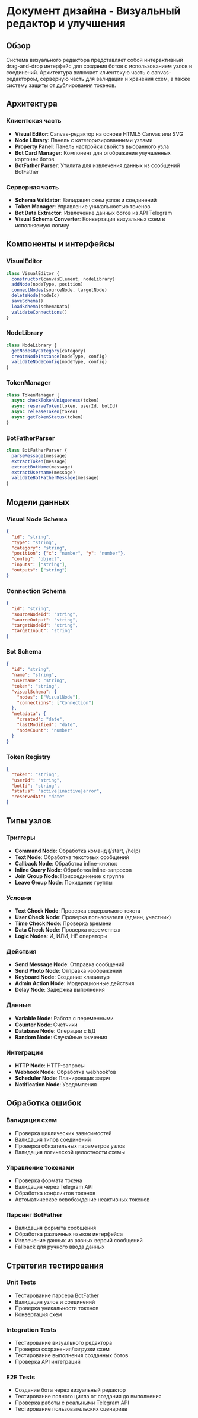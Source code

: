 # Документ дизайна - Визуальный редактор и улучшения

## Обзор

Система визуального редактора представляет собой интерактивный drag-and-drop интерфейс для создания ботов с использованием узлов и соединений. Архитектура включает клиентскую часть с canvas-редактором, серверную часть для валидации и хранения схем, а также систему защиты от дублирования токенов.

## Архитектура

### Клиентская часть
- **Visual Editor**: Canvas-редактор на основе HTML5 Canvas или SVG
- **Node Library**: Панель с категоризированными узлами
- **Property Panel**: Панель настройки свойств выбранного узла
- **Bot Card Manager**: Компонент для отображения улучшенных карточек ботов
- **BotFather Parser**: Утилита для извлечения данных из сообщений BotFather

### Серверная часть
- **Schema Validator**: Валидация схем узлов и соединений
- **Token Manager**: Управление уникальностью токенов
- **Bot Data Extractor**: Извлечение данных ботов из API Telegram
- **Visual Schema Converter**: Конвертация визуальных схем в исполняемую логику

## Компоненты и интерфейсы

### VisualEditor
```javascript
class VisualEditor {
  constructor(canvasElement, nodeLibrary)
  addNode(nodeType, position)
  connectNodes(sourceNode, targetNode)
  deleteNode(nodeId)
  saveSchema()
  loadSchema(schemaData)
  validateConnections()
}
```

### NodeLibrary
```javascript
class NodeLibrary {
  getNodesByCategory(category)
  createNodeInstance(nodeType, config)
  validateNodeConfig(nodeType, config)
}
```

### TokenManager
```javascript
class TokenManager {
  async checkTokenUniqueness(token)
  async reserveToken(token, userId, botId)
  async releaseToken(token)
  async getTokenStatus(token)
}
```

### BotFatherParser
```javascript
class BotFatherParser {
  parseMessage(message)
  extractToken(message)
  extractBotName(message)
  extractUsername(message)
  validateBotFatherMessage(message)
}
```

## Модели данных

### Visual Node Schema
```json
{
  "id": "string",
  "type": "string",
  "category": "string",
  "position": {"x": "number", "y": "number"},
  "config": "object",
  "inputs": ["string"],
  "outputs": ["string"]
}
```

### Connection Schema
```json
{
  "id": "string",
  "sourceNodeId": "string",
  "sourceOutput": "string",
  "targetNodeId": "string",
  "targetInput": "string"
}
```

### Bot Schema
```json
{
  "id": "string",
  "name": "string",
  "username": "string",
  "token": "string",
  "visualSchema": {
    "nodes": ["VisualNode"],
    "connections": ["Connection"]
  },
  "metadata": {
    "created": "date",
    "lastModified": "date",
    "nodeCount": "number"
  }
}
```

### Token Registry
```json
{
  "token": "string",
  "userId": "string",
  "botId": "string",
  "status": "active|inactive|error",
  "reservedAt": "date"
}
```

## Типы узлов

### Триггеры
- **Command Node**: Обработка команд (/start, /help)
- **Text Node**: Обработка текстовых сообщений
- **Callback Node**: Обработка inline-кнопок
- **Inline Query Node**: Обработка inline-запросов
- **Join Group Node**: Присоединение к группе
- **Leave Group Node**: Покидание группы

### Условия
- **Text Check Node**: Проверка содержимого текста
- **User Check Node**: Проверка пользователя (админ, участник)
- **Time Check Node**: Проверка времени
- **Data Check Node**: Проверка переменных
- **Logic Nodes**: И, ИЛИ, НЕ операторы

### Действия
- **Send Message Node**: Отправка сообщений
- **Send Photo Node**: Отправка изображений
- **Keyboard Node**: Создание клавиатур
- **Admin Action Node**: Модерационные действия
- **Delay Node**: Задержка выполнения

### Данные
- **Variable Node**: Работа с переменными
- **Counter Node**: Счетчики
- **Database Node**: Операции с БД
- **Random Node**: Случайные значения

### Интеграции
- **HTTP Node**: HTTP-запросы
- **Webhook Node**: Обработка webhook'ов
- **Scheduler Node**: Планировщик задач
- **Notification Node**: Уведомления

## Обработка ошибок

### Валидация схем
- Проверка циклических зависимостей
- Валидация типов соединений
- Проверка обязательных параметров узлов
- Валидация логической целостности схемы

### Управление токенами
- Проверка формата токена
- Валидация через Telegram API
- Обработка конфликтов токенов
- Автоматическое освобождение неактивных токенов

### Парсинг BotFather
- Валидация формата сообщения
- Обработка различных языков интерфейса
- Извлечение данных из разных версий сообщений
- Fallback для ручного ввода данных

## Стратегия тестирования

### Unit Tests
- Тестирование парсера BotFather
- Валидация узлов и соединений
- Проверка уникальности токенов
- Конвертация схем

### Integration Tests
- Тестирование визуального редактора
- Проверка сохранения/загрузки схем
- Тестирование выполнения созданных ботов
- Проверка API интеграций

### E2E Tests
- Создание бота через визуальный редактор
- Тестирование полного цикла от создания до выполнения
- Проверка работы с реальными Telegram API
- Тестирование пользовательских сценариев